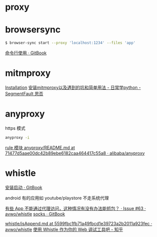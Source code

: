 # proxy

# browsersync
```sh
$ browser-sync start --proxy 'localhost:1234' --files 'app'
```
[命令行使用 · GitBook](https://elemefe.github.io/sip/browsersync/command-line.html)

# mitmproxy
[Installation](https://docs.mitmproxy.org/stable/overview-installation/)
[安装mitmproxy以及遇到的坑和简单用法 - 日常学python - SegmentFault 思否](https://segmentfault.com/a/1190000017956646)

# anyproxy
https 模式
```sh
anyproxy -i
```
[rule 模块 anyproxy/README.md at 71477d5aae00dc42b89ebe6182caa464417c55a8 · alibaba/anyproxy](https://github.com/alibaba/anyproxy/blob/71477d5aae00dc42b89ebe6182caa464417c55a8/docs-src/cn/README.md#rule%25E6%25A8%25A1%25E5%259D%2597)

# whistle
[安装启动 · GitBook](http://wproxy.org/whistle/install.html)

android 有的应用如 youtube/playstore 不走系统代理

[有些 App 不能通过代理访问，这种情况有没有办法能抓包？ · Issue #63 · avwo/whistle](https://github.com/avwo/whistle/issues/63)
[socks · GitBook](http://wproxy.org/whistle/rules/socks.html)

[whistle/jsAppend.md at 5599fbc1fb71a49fbcd1e39723a2b2011a923fec · avwo/whistle](https://github.com/avwo/whistle/blob/5599fbc1fb71a49fbcd1e39723a2b2011a923fec/docs/zh/rules/jsAppend.md)
[使用 Whistle 作为你的 Web 调试工具吧 - 知乎](https://zhuanlan.zhihu.com/p/79037633)
